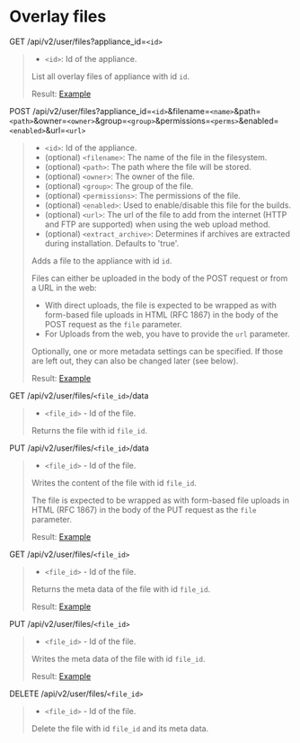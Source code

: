 # Overlay files

GET /api/v2/user/files?appliance_id=`<id>`
> * `<id>`: Id of the appliance.
>
> List all overlay files of appliance with id `id`.
>
> Result: [Example](files.xml)

POST /api/v2/user/files?appliance_id=`<id>`&filename=`<name>`&path=`<path>`&owner=`<owner>`&group=`<group>`&permissions=`<perms>`&enabled=`<enabled>`&url=`<url>`
> * `<id>`: Id of the appliance.
> * (optional) `<filename>`: The name of the file in the filesystem.
> * (optional) `<path>`: The path where the file will be stored.
> * (optional) `<owner>`: The owner of the file.
> * (optional) `<group>`: The group of the file.
> * (optional) `<permissions>`: The permissions of the file.
> * (optional) `<enabled>`: Used to enable/disable this file for the
>   builds.
> * (optional) `<url>`: The url of the file to add from the internet
>   (HTTP and FTP are supported) when using the web upload method.
> * (optional) `<extract_archive>`: Determines if archives are extracted
>   during installation. Defaults to 'true'.
>
> Adds a file to the appliance with id `id`.
>
> Files can either be uploaded in the body of the POST request or from a
> URL in the web:
> * With direct uploads, the file is expected to be wrapped as with
>   form-based file uploads in HTML (RFC 1867) in the body of the POST
>   request as the `file` parameter.
> * For Uploads from the web, you have to provide the `url` parameter.
>
> Optionally, one or more metadata settings can be specified. If those
> are left out, they can also be changed later (see below).
>
> Result: [Example](file.xml)

GET /api/v2/user/files/`<file_id>`/data
> * `<file_id>` - Id of the file.
>
> Returns the file with id `file_id`.

PUT /api/v2/user/files/`<file_id>`/data
> * `<file_id>` - Id of the file.
>
> Writes the content of the file with id `file_id`.
>
> The file is expected to be wrapped as with form-based file uploads
> in HTML (RFC 1867) in the body of the PUT request as the `file`
> parameter.
>
> Result: [Example](file.xml)

GET /api/v2/user/files/`<file_id>`
> * `<file_id>` - Id of the file.
>
> Returns the meta data of the file with id `file_id`.
>
> Result: [Example](file.xml)

PUT /api/v2/user/files/`<file_id>`
> * `<file_id>` - Id of the file.
>
> Writes the meta data of the file with id `file_id`.
>
> Result: [Example](file.xml)

DELETE /api/v2/user/files/`<file_id>`
> * `<file_id>` - Id of the file.
>
> Delete the file with id `file_id` and its meta data.
